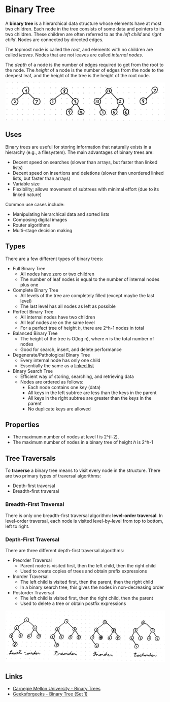 # Binary Tree

A **binary tree** is a hierarchical data structure whose elements have at most two children. Each node in the tree consists of some data and pointers to its two children. These children are often referred to as the *left child* and *right child*. Nodes are connected by directed edges.

The topmost node is called the *root*, and elements with no children are called *leaves*. Nodes that are not leaves are called *internal nodes*.

The *depth* of a node is the number of edges required to get from the root to the node. The *height* of a node is the number of edges from the node to the deepest leaf, and the height of the tree is the height of the root node.

![Examples of binary trees](images/bin_tree.jpg)

## Uses

Binary trees are useful for storing information that naturally exists in a hierarchy (e.g., a filesystem). The main advantages of binary trees are:
- Decent speed on searches (slower than arrays, but faster than linked lists)
- Decent speed on insertions and deletions (slower than unordered linked lists, but faster than arrays)
- Variable size
- Flexibility; allows movement of subtrees with minimal effort (due to its linked nature)

Common use cases include:
- Manipulating hierarchical data and sorted lists
- Composing digital images
- Router algorithms
- Multi-stage decision making

## Types

There are a few different types of binary trees:
- Full Binary Tree
    - All nodes have zero or two children
    - The number of leaf nodes is equal to the number of internal nodes plus one
- Complete Binary Tree
    - All levels of the tree are completely filled (except maybe the last level)
    - The last level has all nodes as left as possible
- Perfect Binary Tree
    - All internal nodes have two children
    - All leaf nodes are on the same level
    - For a perfect tree of height *h*, there are 2^h-1 nodes in total
- Balanced Binary Tree
    - The height of the tree is O(log n), where *n* is the total number of nodes
    - Good for search, insert, and delete performance
- Degenerate/Pathological Binary Tree
    - Every internal node has only one child
    - Essentially the same as a [linked list](linked_list.md)
- Binary Search Tree
    - Efficient way of storing, searching, and retrieving data
    - Nodes are ordered as follows:
        - Each node contains one key (data)
        - All keys in the left subtree are less than the keys in the parent
        - All keys in the right subtree are greater than the keys in the parent
        - No duplicate keys are allowed

## Properties

- The maximum number of nodes at level *l* is 2^(l-2).
- The maximum number of nodes in a binary tree of height *h* is 2^h-1

## Tree Traversals

To **traverse** a binary tree means to visit every node in the structure. There are two primary types of traversal algorithms:
- Depth-first traversal
- Breadth-first traversal

### Breadth-First Traversal

There is only one breadth-first traversal algorithm: **level-order traversal**. In level-order traversal, each node is visited level-by-level from top to bottom, left to right.

### Depth-First Traversal

There are three different depth-first traversal algorithms:
- Preorder Traversal
    - Parent node is visited first, then the left child, then the right child
    - Used to create copies of trees and obtain prefix expressions
- Inorder Traversal
    - The left child is visited first, then the parent, then the right child
    - In a binary search tree, this gives the nodes in non-decreasing order
- Postorder Traversal
    - The left child is visited first, then the right child, then the parent
    - Used to delete a tree or obtain postfix expressions

![Binary tree traversals. The numbers in the nodes are the order in which they are visited.](images/bin_tree_traversals.jpg)

## Links

- [Carnegie Mellon University - Binary Trees](https://www.cs.cmu.edu/~adamchik/15-121/lectures/Trees/trees.html)
- [Geeksforgeeks - Binary Tree (Set 1)](https://www.geeksforgeeks.org/binary-tree-set-1-introduction/)
